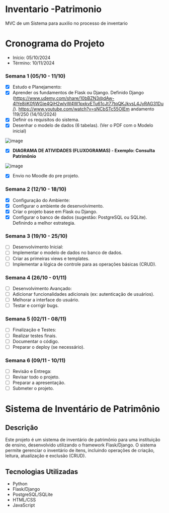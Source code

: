 # Inventario  -Patrimonio

MVC de um Sistema para auxilio no processo de inventario

# Cronograma do Projeto

- Início: 05/10/2024
- Término: 10/11/2024

### Semana 1 (05/10 - 11/10)
- [x] Estudo e Planejamento:
- [x] Aprender os fundamentos de Flask ou Django. Definido Django (https://www.udemy.com/share/10bBZN3@dAw-4lYe8iiK0fjWGie4QjH2wlyW4W1pxkvETu61cJt77tqQKJkvsL4JyRAG31Du/). https://www.youtube.com/watch?v=sNCbSTc55OIEm andamento 119/250 (14/10/2024)
- [x] Definir os requisitos do sistema.
- [x] Desenhar o modelo de dados (6 tabelas). (Ver o PDF com o Modelo inicial)

![image](https://github.com/user-attachments/assets/86f065cc-6650-4fc9-a477-e96802f21cc5)


- [x] <b>DIAGRAMA DE ATIVIDADES (FLUXOGRAMAS) - Exemplo: Consulta Patrimônio</b>

![image](https://github.com/user-attachments/assets/daf99abc-b4cf-4193-adb4-196cf2ca8eef)

- [x] Envio no Moodle do pre projeto. 
### Semana 2 (12/10 - 18/10)
- [x] Configuração do Ambiente:
- [x] Configurar o ambiente de desenvolvimento.
- [x] Criar o projeto base em Flask ou Django.
- [x] Configurar o banco de dados (sugestão: PostgreSQL ou SQLite). Definindo a melhor estrategia.
### Semana 3 (19/10 - 25/10)
- [ ] Desenvolvimento Inicial:
- [ ] Implementar o modelo de dados no banco de dados.
- [ ] Criar as primeiras views e templates.
- [ ] Implementar a lógica de controle para as operações básicas (CRUD).
### Semana 4 (26/10 - 01/11)
- [ ] Desenvolvimento Avançado:
- [ ] Adicionar funcionalidades adicionais (ex: autenticação de usuários).
- [ ] Melhorar a interface do usuário.
- [ ] Testar e corrigir bugs.
### Semana 5 (02/11 - 08/11)
- [ ] Finalização e Testes:
- [ ] Realizar testes finais.
- [ ] Documentar o código.
- [ ] Preparar o deploy (se necessário).
### Semana 6 (09/11 - 10/11)
- [ ] Revisão e Entrega:
- [ ] Revisar todo o projeto.
- [ ] Preparar a apresentação.
- [ ] Submeter o projeto.

# Sistema de Inventário de Patrimônio

## Descrição
Este projeto é um sistema de inventário de patrimônio para uma instituição de ensino, desenvolvido utilizando o framework Flask/Django. O sistema permite gerenciar o inventário de itens, incluindo operações de criação, leitura, atualização e exclusão (CRUD).

## Tecnologias Utilizadas
- Python
- Flask/Django
- PostgreSQL/SQLite
- HTML/CSS
- JavaScript





